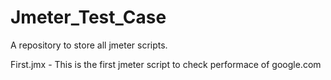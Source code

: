 # Jmeter_Test_Case
A repository to store all jmeter scripts.

First.jmx - This is the first jmeter script to check performace of google.com
